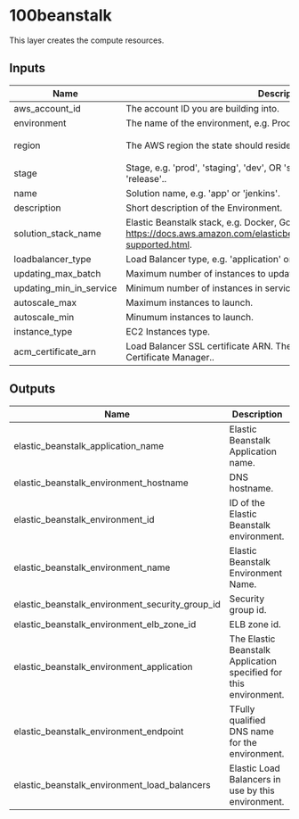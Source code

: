 # 100beanstalk

This layer creates the compute resources.

## Inputs

| Name | Description | Type | Default | Required |
|------|-------------|:----:|:-----:|:-----:|
| aws\_account\_id | The account ID you are building into. | string | n/a | yes |
| environment | The name of the environment, e.g. Production, Development, etc. | string | `"Staging"` | no |
| region | The AWS region the state should reside in. | string | `"ap-southeast-2"` | yes |
| stage | Stage, e.g. 'prod', 'staging', 'dev', OR 'source', 'build', 'test', 'deploy', 'release'.. | string | n/a | yes |
| name | Solution name, e.g. 'app' or 'jenkins'. | string | n/a | yes |
| description | Short description of the Environment. | string | n/a | yes |
| solution\_stack\_name | Elastic Beanstalk stack, e.g. Docker, Go, Node, Java, IIS. For more info, see https://docs.aws.amazon.com/elasticbeanstalk/latest/platforms/platforms-supported.html. | string | n/a | yes |
| loadbalancer\_type | Load Balancer type, e.g. 'application' or 'classic'. | string | n/a | yes |
| updating\_max\_batch | Maximum number of instances to update at once. | string | n/a | yes |
| updating\_min\_in\_service | Minimum number of instances in service during update. | string | n/a | yes |
| autoscale\_max | Maximum instances to launch. | string | n/a | yes |
| autoscale\_min | Minumum instances to launch. | string | n/a | yes |
| instance\_type | EC2 Instances type. | string | n/a | yes |
| acm\_certificate\_arn | Load Balancer SSL certificate ARN. The certificate must be present in AWS Certificate Manager.. | string | n/a | yes |

## Outputs

| Name | Description |
|------|-------------|
| elastic\_beanstalk\_application\_name | Elastic Beanstalk Application name. |
| elastic\_beanstalk\_environment\_hostname | DNS hostname. |
| elastic\_beanstalk\_environment\_id | ID of the Elastic Beanstalk environment. |
| elastic\_beanstalk\_environment\_name | Elastic Beanstalk Environment Name. |
| elastic\_beanstalk\_environment\_security\_group\_id | Security group id. |
| elastic\_beanstalk\_environment\_elb\_zone\_id | ELB zone id. |
| elastic\_beanstalk\_environment\_application | The Elastic Beanstalk Application specified for this environment. |
| elastic\_beanstalk\_environment\_endpoint | TFully qualified DNS name for the environment. |
| elastic\_beanstalk\_environment\_load\_balancers | Elastic Load Balancers in use by this environment. |
